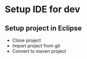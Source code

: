 # Setup IDE for dev

## Setup project in Eclipse

- Clone project
- Import project from git
- Convert to maven project